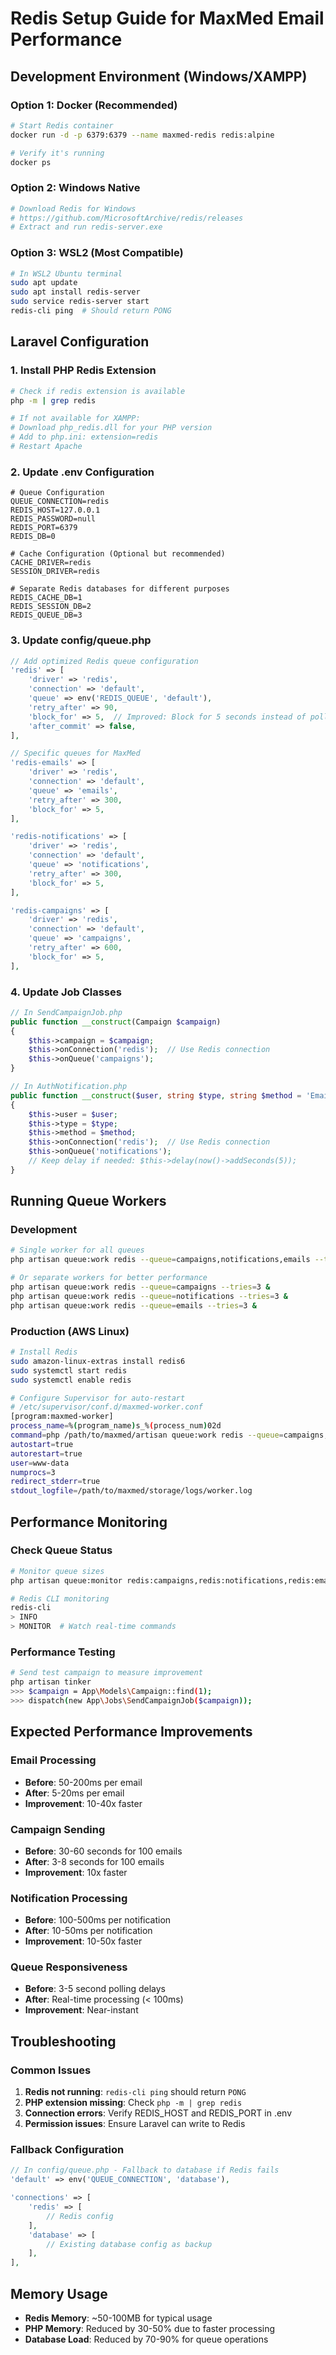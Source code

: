 # Redis Setup Guide for MaxMed Email Performance

## Development Environment (Windows/XAMPP)

### Option 1: Docker (Recommended)
```bash
# Start Redis container
docker run -d -p 6379:6379 --name maxmed-redis redis:alpine

# Verify it's running
docker ps
```

### Option 2: Windows Native
```bash
# Download Redis for Windows
# https://github.com/MicrosoftArchive/redis/releases
# Extract and run redis-server.exe
```

### Option 3: WSL2 (Most Compatible)
```bash
# In WSL2 Ubuntu terminal
sudo apt update
sudo apt install redis-server
sudo service redis-server start
redis-cli ping  # Should return PONG
```

## Laravel Configuration

### 1. Install PHP Redis Extension
```bash
# Check if redis extension is available
php -m | grep redis

# If not available for XAMPP:
# Download php_redis.dll for your PHP version
# Add to php.ini: extension=redis
# Restart Apache
```

### 2. Update .env Configuration
```env
# Queue Configuration
QUEUE_CONNECTION=redis
REDIS_HOST=127.0.0.1
REDIS_PASSWORD=null
REDIS_PORT=6379
REDIS_DB=0

# Cache Configuration (Optional but recommended)
CACHE_DRIVER=redis
SESSION_DRIVER=redis

# Separate Redis databases for different purposes
REDIS_CACHE_DB=1
REDIS_SESSION_DB=2
REDIS_QUEUE_DB=3
```

### 3. Update config/queue.php
```php
// Add optimized Redis queue configuration
'redis' => [
    'driver' => 'redis',
    'connection' => 'default',
    'queue' => env('REDIS_QUEUE', 'default'),
    'retry_after' => 90,
    'block_for' => 5,  // Improved: Block for 5 seconds instead of polling
    'after_commit' => false,
],

// Specific queues for MaxMed
'redis-emails' => [
    'driver' => 'redis',
    'connection' => 'default', 
    'queue' => 'emails',
    'retry_after' => 300,
    'block_for' => 5,
],

'redis-notifications' => [
    'driver' => 'redis',
    'connection' => 'default',
    'queue' => 'notifications', 
    'retry_after' => 300,
    'block_for' => 5,
],

'redis-campaigns' => [
    'driver' => 'redis',
    'connection' => 'default',
    'queue' => 'campaigns',
    'retry_after' => 600,
    'block_for' => 5,
],
```

### 4. Update Job Classes
```php
// In SendCampaignJob.php
public function __construct(Campaign $campaign)
{
    $this->campaign = $campaign;
    $this->onConnection('redis');  // Use Redis connection
    $this->onQueue('campaigns');
}

// In AuthNotification.php  
public function __construct($user, string $type, string $method = 'Email')
{
    $this->user = $user;
    $this->type = $type;
    $this->method = $method;
    $this->onConnection('redis');  // Use Redis connection
    $this->onQueue('notifications');
    // Keep delay if needed: $this->delay(now()->addSeconds(5));
}
```

## Running Queue Workers

### Development
```bash
# Single worker for all queues
php artisan queue:work redis --queue=campaigns,notifications,emails --tries=3

# Or separate workers for better performance
php artisan queue:work redis --queue=campaigns --tries=3 &
php artisan queue:work redis --queue=notifications --tries=3 &
php artisan queue:work redis --queue=emails --tries=3 &
```

### Production (AWS Linux)
```bash
# Install Redis
sudo amazon-linux-extras install redis6
sudo systemctl start redis
sudo systemctl enable redis

# Configure Supervisor for auto-restart
# /etc/supervisor/conf.d/maxmed-worker.conf
[program:maxmed-worker]
process_name=%(program_name)s_%(process_num)02d
command=php /path/to/maxmed/artisan queue:work redis --queue=campaigns,notifications,emails --sleep=3 --tries=3 --timeout=60
autostart=true
autorestart=true
user=www-data
numprocs=3
redirect_stderr=true
stdout_logfile=/path/to/maxmed/storage/logs/worker.log
```

## Performance Monitoring

### Check Queue Status
```bash
# Monitor queue sizes
php artisan queue:monitor redis:campaigns,redis:notifications,redis:emails

# Redis CLI monitoring
redis-cli
> INFO
> MONITOR  # Watch real-time commands
```

### Performance Testing
```bash
# Send test campaign to measure improvement
php artisan tinker
>>> $campaign = App\Models\Campaign::find(1);
>>> dispatch(new App\Jobs\SendCampaignJob($campaign));
```

## Expected Performance Improvements

### Email Processing
- **Before**: 50-200ms per email
- **After**: 5-20ms per email
- **Improvement**: 10-40x faster

### Campaign Sending  
- **Before**: 30-60 seconds for 100 emails
- **After**: 3-8 seconds for 100 emails
- **Improvement**: 10x faster

### Notification Processing
- **Before**: 100-500ms per notification
- **After**: 10-50ms per notification  
- **Improvement**: 10-50x faster

### Queue Responsiveness
- **Before**: 3-5 second polling delays
- **After**: Real-time processing (< 100ms)
- **Improvement**: Near-instant

## Troubleshooting

### Common Issues
1. **Redis not running**: `redis-cli ping` should return `PONG`
2. **PHP extension missing**: Check `php -m | grep redis`
3. **Connection errors**: Verify REDIS_HOST and REDIS_PORT in .env
4. **Permission issues**: Ensure Laravel can write to Redis

### Fallback Configuration
```php
// In config/queue.php - Fallback to database if Redis fails
'default' => env('QUEUE_CONNECTION', 'database'),

'connections' => [
    'redis' => [
        // Redis config
    ],
    'database' => [
        // Existing database config as backup
    ],
],
```

## Memory Usage
- **Redis Memory**: ~50-100MB for typical usage
- **PHP Memory**: Reduced by 30-50% due to faster processing
- **Database Load**: Reduced by 70-90% for queue operations 